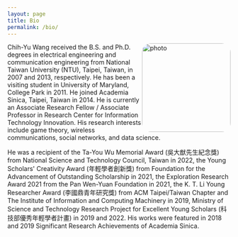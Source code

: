 ```yaml
---
layout: page
title: Bio
permalink: /bio/
---
```

<img src="../img/cywang.jpg" alt="photo" width="200px" style="float:right;border-radius: 10%;" />

Chih-Yu Wang received the B.S. and Ph.D. degrees in electrical engineering and communication engineering from National Taiwan University (NTU), Taipei, Taiwan, in 2007 and 2013, respectively. He has been a visiting student in University of Maryland, College Park in 2011. He joined Academia Sinica, Taipei, Taiwan in 2014. He is currently an Associate Research Fellow / Associate Professor in Research Center for Information Technology Innovation. His research interests include game theory, wireless communications, social networks, and data science.

He was a recipient of the Ta-You Wu Memorial Award (吳大猷先生紀念獎) from National Science and Technology Council, Taiwan in 2022, the Young Scholars' Creativity Award (年輕學者創新獎) from Foundation for the Advancement of Outstanding Scholarship in 2021, the Exploration Research Award 2021 from the Pan Wen-Yuan Foundation in 2021, the K. T. Li Young Researcher Award (李國鼎青年研究獎) from ACM Taipei/Taiwan Chapter and The Institute of Information and Computing Machinery in 2019, Ministry of Science and Technology Research Project for Excellent Young Scholars (科技部優秀年輕學者計畫) in 2019 and 2022. His works were featured in 2018 and 2019 Significant Research Achievements of Academia Sinica.
